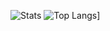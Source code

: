 ![Stats](https://github-readme-stats.vercel.app/api?username=undefined-1111&show_icons=true) 
![Top Langs](https://github-readme-stats.vercel.app/api/top-langs/?username=undefined-1111&layout=compact)]
